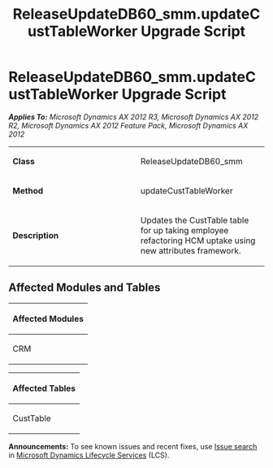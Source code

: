 ﻿---
title: ReleaseUpdateDB60_smm.updateCustTableWorker Upgrade Script
TOCTitle: ReleaseUpdateDB60_smm.updateCustTableWorker Upgrade Script
ms:assetid: 0d8b061e-96d8-f161-8d10-c5290e877ed0
ms:mtpsurl: https://msdn.microsoft.com/en-us/library/JJ735717(v=AX.60)
ms:contentKeyID: 49706667
ms.date: 05/18/2015
mtps_version: v=AX.60
---

# ReleaseUpdateDB60\_smm.updateCustTableWorker Upgrade Script 


_**Applies To:** Microsoft Dynamics AX 2012 R3, Microsoft Dynamics AX 2012 R2, Microsoft Dynamics AX 2012 Feature Pack, Microsoft Dynamics AX 2012_

<table>
<colgroup>
<col style="width: 50%" />
<col style="width: 50%" />
</colgroup>
<tbody>
<tr class="odd">
<td><p><strong>Class</strong></p></td>
<td><p>ReleaseUpdateDB60_smm</p></td>
</tr>
<tr class="even">
<td><p><strong>Method</strong></p></td>
<td><p>updateCustTableWorker</p></td>
</tr>
<tr class="odd">
<td><p><strong>Description</strong></p></td>
<td><p>Updates the CustTable table for up taking employee refactoring HCM uptake using new attributes framework.</p></td>
</tr>
</tbody>
</table>


## Affected Modules and Tables

<table>
<colgroup>
<col style="width: 100%" />
</colgroup>
<thead>
<tr class="header">
<th><p>Affected Modules</p></th>
</tr>
</thead>
<tbody>
<tr class="odd">
<td><p>CRM</p></td>
</tr>
</tbody>
</table>


<table>
<colgroup>
<col style="width: 100%" />
</colgroup>
<thead>
<tr class="header">
<th><p>Affected Tables</p></th>
</tr>
</thead>
<tbody>
<tr class="odd">
<td><p>CustTable</p></td>
</tr>
</tbody>
</table>

  
**Announcements:** To see known issues and recent fixes, use [Issue search](http://go.microsoft.com/fwlink/?linkid=389258) in [Microsoft Dynamics Lifecycle Services](http://go.microsoft.com/fwlink/?linkid=306505) (LCS).

